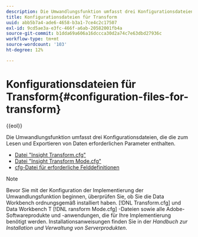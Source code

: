 ```yaml
---
description: Die Umwandlungsfunktion umfasst drei Konfigurationsdateien, die die zum Lesen und Exportieren von Daten erforderlichen Parameter enthalten.
title: Konfigurationsdateien für Transform
uuid: abb5b7a4-ade6-4658-b3a1-7ce4c2c17507
exl-id: 9cd5ae3a-e3fc-466f-a6ab-20582001fb4a
source-git-commit: b1dda69a606a16dccca30d2a74c7e63dbd27936c
workflow-type: tm+mt
source-wordcount: '103'
ht-degree: 12%

---
```


# Konfigurationsdateien für Transform{#configuration-files-for-transform}

{{eol}}

Die Umwandlungsfunktion umfasst drei Konfigurationsdateien, die die zum Lesen und Exportieren von Daten erforderlichen Parameter enthalten.

* [Datei &quot;Insight Transform.cfg&quot;](../../../../home/c-dataset-const-proc/c-transf-func/c-config-files-transf/t-ins-transf-file/t-ins-transf-file.md#task-857fc535ccdb4c39b763179efa4b0f13)
* [Datei &quot;Insight Transform Mode.cfg&quot;](../../../../home/c-dataset-const-proc/c-transf-func/c-config-files-transf/t-transf-mode-file.md#task-816c4723c08541898cd3449474dee3df)
* [cfg-Datei für erforderliche Felddefinitionen](../../../../home/c-dataset-const-proc/c-transf-func/c-config-files-transf/c-req-field-def-file.md#concept-3697c777c09049ccac0354962e7bb64c)

>[!NOTE]
>
>Bevor Sie mit der Konfiguration der Implementierung der Umwandlungsfunktion beginnen, überprüfen Sie, ob Sie die Data Workbench ordnungsgemäß installiert haben. [!DNL Transform.cfg] und Data Workbench T [!DNL ransform Mode.cfg] -Dateien sowie alle Adobe-Softwareprodukte und -anwendungen, die für Ihre Implementierung benötigt werden. Installationsanweisungen finden Sie in der *Handbuch zur Installation und Verwaltung von Serverprodukten*.
